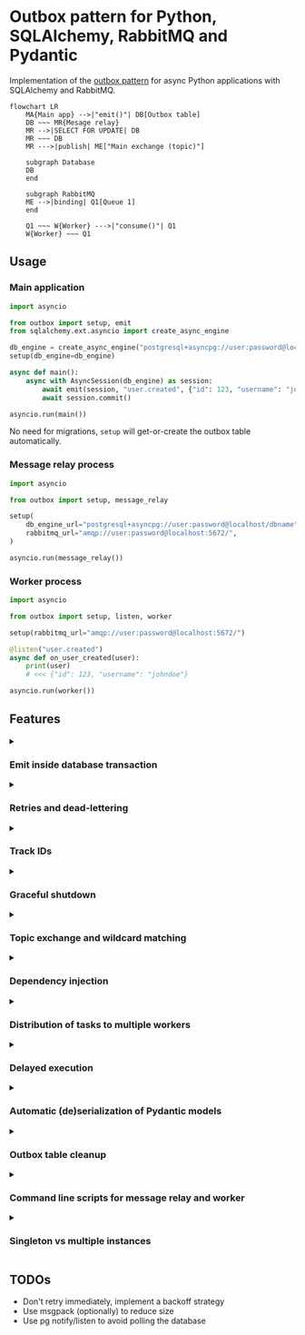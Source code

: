 # Outbox pattern for Python, SQLAlchemy, RabbitMQ and Pydantic

Implementation of the [outbox pattern](https://microservices.io/patterns/data/transactional-outbox.html) for async Python applications with SQLAlchemy and RabbitMQ.

```mermaid
flowchart LR
    MA{Main app} -->|"emit()"| DB[Outbox table]
    DB ~~~ MR{Mesage relay}
    MR -->|SELECT FOR UPDATE| DB
    MR ~~~ DB
    MR --->|publish| ME["Main exchange (topic)"]

    subgraph Database
    DB
    end

    subgraph RabbitMQ
    ME -->|binding| Q1[Queue 1]
    end

    Q1 ~~~ W{Worker} --->|"consume()"| Q1
    W{Worker} ~~~ Q1
```

## Usage

### Main application

```python
import asyncio

from outbox import setup, emit
from sqlalchemy.ext.asyncio import create_async_engine

db_engine = create_async_engine("postgresql+asyncpg://user:password@localhost/dbname")
setup(db_engine=db_engine)

async def main():
    async with AsyncSession(db_engine) as session:
        await emit(session, "user.created", {"id": 123, "username": "johndoe"})
        await session.commit()

asyncio.run(main())
```

No need for migrations, `setup` will get-or-create the outbox table automatically.

### Message relay process

```python
import asyncio

from outbox import setup, message_relay

setup(
    db_engine_url="postgresql+asyncpg://user:password@localhost/dbname",
    rabbitmq_url="amqp://user:password@localhost:5672/",
)

asyncio.run(message_relay())
```

### Worker process

```python
import asyncio

from outbox import setup, listen, worker

setup(rabbitmq_url="amqp://user:password@localhost:5672/")

@listen("user.created")
async def on_user_created(user):
    print(user)
    # <<< {"id": 123, "username": "johndoe"}

asyncio.run(worker())
```

## Features

<details>
    <summary><h3>Emit inside database transaction</h3></summary>

You can (and should) call `emit` inside a database transaction. This way, data creation and triggering of side-effects will either succeed together or fail together. This is the main goal of the outbox pattern.

```python
async with AsyncSession(db_engine) as session, session.begin():
    session.add(User(id=123, username="johndoe"))
    await emit(session, "user.created", {"id": 123, "username": "johndoe"})
    # commit not needed because of `session.begin()`
```

</details>

<details>
    <summary><h3>Retries and dead-lettering</h3></summary>

If you take no precaution and your listener raises an exception, the event will be re-queued and run again as soon as possible. This is useful for transient errors, but can lead to infinite loops if the error is not transient. There are several ways you can control how an event will retry:

- Setting a retry limit (integer)
- Setting a message expiration (timedelta or datetime or number of milliseconds)
- Setting `retry_on_error=False`
- Explicitly raising the `outbox.Reject` exception

The first three options can be used with the following ways, in order of precedence:

- As an argument during `emit` (except for `retry_on_error`, which is not supported here)
- As an argument during `listen` (except for `expiration` which is not supported here)
- As an argument during `setup`

```python
from outbox import setup, emit, listen, Reject

setup(..., retry_limit=5)  # or expiration or retry_on_error

async def main():
    async with AsyncSession(db_engine) as session:
        await emit(..., retry_limit=4)  # or expiration
        await session.commit()

@listen(..., retry_limit=5)  # or expiration or retry_on_error
async def on_event(event):
    if some_condition:
        raise Reject()
```

If an event fails to be processed because of any of the reasons above, it will be sent to a dead-letter exchange and from there to a dead-letter queue. One dead-letter queue is created for each regular queue and its name is the same prefixed with `dlq_`. When you encounter messages in your dead-letter queues, you can inspect the logs, figure out what went wrong, fix the code, restart the worker and use the RabbitMQ shovel interface to move the messages back to their respective queues for re-processing.

If your listener function accepts arguments called `retry_limit`, `expiration` or `retry_on_error`, they will be populated by the values that are actually used for the event.

One final note, even if you have set `retry_on_error=False`, you can still force a retry by raising the `outbox.Retry` exception.
</details>

<details>
    <summary><h3>Track IDs</h3></summary>

While using the outbox pattern, you will be emitting messages from an entrypoint (usually and API endpoint) which will be picked up by listeners which will in turn emit their own messages and so on. It can be beneficial to assign tracking IDs so that you can track the entire history of emissions. This library assigns a UUID every time you emit, then the listener will get the tracking history of the current event and then, when it emits, will append its own UUID. You can get the whole list of UUIDs by invoking `outbox.get_track_ids()` inside the listener or by passing a `track_ids` parameter to the listener:

```python
async def entrypoint():
    async with AsyncSession(db_engine) as session:
        await emit(session, "user.created", {"id": 123, "username": "johndoe"})
        await session.commit()

@listen("user.created")
async def on_user_created(user, track_ids: tuple[str, ...]):
    logger.info(f"User created {user.id}, tracking IDs: {track_ids}")
    async with AsyncSession(db_engine) as session:
        await emit(session, "user.welcome_email", {"id": user.id})
        await emit(session, "user.created_notification", {"id": user.id})
        await session.commit()

@listen("user.welcome_email")
async def on_user_welcome_email(user, track_ids: tuple[str, ...]):
    logger.info(f"Welcome email sent for user {user.id}, tracking IDs: {track_ids}")

@listen("user.created_notification")
async def on_user_created_notification(user, track_ids):
    logger.info(f"Notification created for user {user.id}, tracking IDs: {track_ids}")
```

The log statements in this case will output:

```
User created 123, tracking IDs: ['uuid1']
Welcome email sent for user 123, tracking IDs: ['uuid1', 'uuid2']
Notification created for user 123, tracking IDs: ['uuid1', 'uuid3']
```

If you want to include a UUID for the entrypoint as well, you have to wrap your initial emits (or the entire entrypoint) with `with outbox.tracking():`

```python
async def entrypoint():
    with outbox.tracking():
        async with AsyncSession(db_engine) as session:
            await emit(session, "user.created", {"id": 123, "username": "johndoe"})
            await session.commit()
```

In that case, your output would be:

```
User created 123, tracking IDs: ['uuid1', uuid2']
Welcome email sent for user 123, tracking IDs: ['uuid1', 'uuid2', 'uuid3']
Notification created for user 123, tracking IDs: ['uuid1', 'uuid2', 'uuid4']
```

</details>

<details>
    <summary><h3>Graceful shutdown</h3></summary>

When the worker receives a SIGINT or SIGTERM, it will request a disconnect from all the queues. Any messages that are sent before the disconnect request is processed will be rejected by the worker with `requeue=True` (so they will be consumed by other workers, immediately or later). In the meantime, any messages that have already started being processed will keep being processed until the listener function terminates. When all pending tasks have finished, the worker will exit.

Example sequence of events:

```mermaid
sequenceDiagram
    participant Pub as Publisher
    participant Q as RabbitMQ Queue
    participant W as Worker
    participant OW as Other Worker

    W->>W: Start
    Pub->>Q: Publish event 1
    Q-->>W: Send event 1
    W->>W: Start processing event 1

    Note right of W: SIGINT or SIGTERM received
    W->>Q: Request disconnect from all queues

    Pub->>Q: Publish event 2
    Q-->>W: Send event 2
    W->>Q: Reject event 2 (requeue=True)

    Q-->>W: Acknowledge disconnect request

    Pub->>Q: Publish event 3
    Note right of Q: Event 3 not sent to W

    W->>W: Finish processing event 1
    W->>Q: Ack event 1
    W->>W: Exit

    OW->>Q: Start and connect
    Q-->>OW: Send event 2
    Q-->>OW: Send event 3
    OW->>OW: Process event 2
    OW->>Q: Ack event 2
    OW->>OW: Process event 3
    OW->>Q: Ack event 3
```

</details>

<details>
    <summary><h3>Topic exchange and wildcard matching</h3></summary>

```python
# Main application
async with AsyncSession(db_engine) as session:
    await emit(session, "user.created", {"id": 123, "username": "johndoe"})
    await session.commit()

# Worker process
@listen("user.*")
async def on_user_event(user):
    print(user)
    # <<< {"id": 123, "username": "johndoe"}
```

If you are using this and you want to know the routing key inside the body of the listener, you can add a `routing_key` argument to the listener:

```python
# Main application
async with AsyncSession(db_engine) as session:
    await emit(session, "user.created", {"id": 123, "username": "johndoe"})
    await session.commit()

# Worker process
@listen("user.*")
async def on_user_event(routing_key: str, user):
    logger.info(f"Received {routing_key=}")
    # <<< Received routing_key=user.created
    print(user)
    # <<< {"id": 123, "username": "johndoe"}
```

</details>

<details>
    <summary><h3>Dependency injection</h3></summary>

Inspired by [FastAPI's dependecy injection](https://fastapi.tiangolo.com/tutorial/dependencies/), listener functions can use `outbox.Depends` to provide dependencies:

```python
from outbox import Depends

async def get_session():
    async with AsyncSession(db_engine) as session:
        yield session

@listen('user.created')
async def on_user_created(
    user: User, session: Annotated[AsyncSession, Depends(get_session)]
):
    session.add(Log(text=f"User {user.id} created"))
    await session.commit()
```

Or, if you intend to use this often:

```python
from outbox import Depends

async def get_session():
    ...

GetSession = Annotated[AsyncSession, Depends(get_session)]

@listen('user.created')
async def on_user_created(user: User, session: GetSession):
    ...
```

For dependencies, you can use regular functions, async functions, regular generator functions and async generator functions.
</details>

<details>
    <summary><h3>Distribution of tasks to multiple workers</h3></summary>

By default, workers will consume messages from all queues (1 queue is defined per listener function). If you want more control on which workers will consume from which queues, you can assign a set of tags on each listener and a set of tags when invoking the worker itself:

```python
# Listeners

@listen("binding_key_1", tags={"normal_priority"})
async def on_normal_priority(obj):
    ...

@listen("binding_key_2", tags={"high_priority"})
async def on_high_priority(obj):
    ...

# Worker 1

# Lets add a worker for all tasks to make sure none are left behind
asyncio.run(worker())

# Worker 2

# Lets add an extra worker just or the high-priority tasks
asyncio.run(worker(tags={"high_priority"}))
```

</details>

<details>
    <summary><h3>Delayed execution</h3></summary>

You can cause an event to be sent some time in the future by setting the `eta` argument during `emit`:

```python
async with AsyncSession(db_engine) as session:
    await emit(
        session,
        "user.created",
        {"id": 123, "username": "johndoe"},
        eta=datetime.datetime.now() + datetime.timedelta(minutes=5),
    )
    await session.commit()
```

</details>

<details>
    <summary><h3>Automatic (de)serialization of Pydantic models</h3></summary>

```python
class User(BaseModel):
    id: int
    username: str

# Main application
async with AsyncSession(db_engine) as session:
    await emit(session, "user.created", User(id=123, username="johndoe"))
    await session.commit()

# Worker process
@listen("user.created")
async def on_user_created(user: User):  # inspects type annotation
    print(user)
    # <<< User(id=123, username="johndoe")
```

</details>

<details>
    <summary><h3>Outbox table cleanup</h3></summary>

You can choose a strategy for when already sent messages from the outbox table should be cleaned up by passing the `clean_up_after` argument during setup:

```python
setup(..., clean_up_after=datetime.timedelta(days=7))
```

The options are:

- **`IMMEDIATELY` (the default)**: messages are cleaned up immediately after being sent to RabbitMQ.
- **`NEVER`**: messages are never cleaned up, you will have to do it manually.
- **Any `datetime.timedelta` instance**.

</details>

<details>
    <summary><h3>Command line scripts for message relay and worker</h3></summary>

#### Message relay

  ```
$ message_relay -h
usage: message_relay [-h] --db-engine-url DB_ENGINE_URL
                     --rmq-connection-url RMQ_CONNECTION_URL
                     [--exchange-name EXCHANGE_NAME]
                     [--poll-interval POLL_INTERVAL]
                     [--expiration EXPIRATION]
                     [--clean-up-after CLEAN_UP_AFTER]
                     [--table-name TABLE_NAME] [-v]

Polls the outbox database table, consumes unsent messages, and sends them
to RabbitMQ

options:
  -h, --help            show this help message and exit
  --db-engine-url DB_ENGINE_URL
                        A string that indicates database dialect and
                        connection arguments. Will be passed to
                        SQLAlchemy. Follows the pattern
                        '<database_type>+<dbapi>://<username>:<password>@<host>:<port>/<db_name>'.
                        Make sure you use a DBAPI that supports async
                        operations, like `asyncpg` for PostgreSQL or
                        `aiosqlite` for SQLite. Examples:
                        'postgresql+asyncpg://postgres:postgres@localhost:5432/postgres'
                        or 'sqlite+aiosqlite:///:memory:'
  --rmq-connection-url RMQ_CONNECTION_URL
                        A string that indicates RabbitMQ connection
                        parameters. Follows the pattern
                        'amqp[s]://<username>:<password>@<host>:(<port>)/(virtualhost)'.
                        Example: 'amqp://guest:guest@localhost:5672/'
  --exchange-name EXCHANGE_NAME
                        Name of the RabbitMQ exchange to use
  --poll-interval POLL_INTERVAL
                        Interval in seconds to poll the outbox table
  --expiration EXPIRATION
                        Expiration time in seconds for messages in
                        RabbitMQ
  --clean-up-after CLEAN_UP_AFTER
                        How long to keep messages in the outbox table
                        after they are sent. Can be 'IMMEDIATELY',
                        'NEVER', or a float representing seconds.
  --table-name TABLE_NAME
                        Name of the outbox table to use. Defaults to
                        'outbox'.
  -v, --verbose         Increase verbosity
```

#### Worker

  ```
usage: worker [-h] --rmq-connection-url RMQ_CONNECTION_URL
              [--db-engine-url DB_ENGINE_URL]
              [--exchange-name EXCHANGE_NAME] [--no-retry-on-error]
              [--retry-limit RETRY_LIMIT] [--tags TAGS] [-v]
              module [module ...]

Worker process for processing outbox messages

positional arguments:
  module                Import path of the module to load listeners from

options:
  -h, --help            show this help message and exit
  --rmq-connection-url RMQ_CONNECTION_URL
                        A string that indicates RabbitMQ connection
                        parameters. Follows the pattern
                        'amqp[s]://<username>:<password>@<host>:(<port>)/(virtualhost)'.
                        Example: 'amqp://guest:guest@localhost:5672/'
  --db-engine-url DB_ENGINE_URL
                        A string that indicates database dialect and
                        connection arguments. Will be passed to
                        SQLAlchemy. Not necessary unless you plan to
                        invoke `emit` from within the listeners (which is
                        highly probable). Follows the pattern
                        '<database_type>+<dbapi>://<username>:<password>@<host>:<port>/<db_name>'.
                        Make sure you use a DBAPI that supports async
                        operations, like `asyncpg` for PostgreSQL or
                        `aiosqlite` for SQLite. Examples:
                        'postgresql+asyncpg://postgres:postgres@localhost:5432/postgres'
                        or 'sqlite+aiosqlite:///:memory:'
  --exchange-name EXCHANGE_NAME
                        Name of the RabbitMQ exchange to use
  --no-retry-on-error   Disable retry on error. Exceptions raised within
                        listeners will result in the messages being dead-
                        lettered (unless an `outbox.Retry` is raised)
  --retry-limit RETRY_LIMIT
                        Default maximum number of retries for a message
  --tags TAGS           Comma-separated list of tags to limit which queues
                        this worker will consume
  -v, --verbose         Increase verbosity
```

If you use the worker this way, instead of with a custom Python script, make sure the files that contain the listeners (the positional arguments to `worker`) simply import `listen` (and `emit`) and use them. Do not setup the outbox instance since it will be setup by the options passed to the command-line `worker`.

</details>

<details>
    <summary><h3>Singleton vs multiple instances</h3></summary>

This library has been implemented in such a way that you can run single or multiple outbox setups. Most use-cases will use the singleton approach:

```python
from outbox import setup, emit

db_engine = create_async_engine("postgresql+asyncpg://user:password@localhost/dbname")
setup(db_engine=db_engine)

async def main():
    async with AsyncSession(db_engine) as session:
        await emit(session, "user.created", {"id": 123, "username": "johndoe"})
        await session.commit()

asyncio.run(main())
```

or

```python
from outbox import outbox

db_engine = create_async_engine("postgresql+asyncpg://user:password@localhost/dbname")
outbox.setup(db_engine=db_engine)

async def main():
    async with AsyncSession(db_engine) as session:
        await outbox.emit(session, "user.created", {"id": 123, "username": "johndoe"})
        await session.commit()

asyncio.run(main())
```

You can, however, setup multiple instances:

```python
from outbox import Outbox

db_engine1 = create_async_engine("postgresql+asyncpg://user:password@localhost/dbname1")
db_engine2 = create_async_engine("postgresql+asyncpg://user:password@localhost/dbname2")

outbox1 = Outbox(db_engine=db_engine1)
outbox2 = Outbox(db_engine=db_engine2)

async def main():
    async with AsyncSession(db_engine1) as session:
        await outbox1.emit(session, "user.created", {"id": 123, "username": "johndoe"})
        await session.commit()
    async with AsyncSession(db_engine2) as session:
        await outbox2.emit(session, "user.created", {"id": 456, "username": "maryjane"})
        await session.commit()

asyncio.run(main())
```

The whole approach is explained [in this blog post](https://www.kbairak.net/programming/python/2020/09/16/global-singleton-vs-instance-for-libraries.html).
</details>

## TODOs

- Don't retry immediately, implement a backoff strategy
- Use msgpack (optionally) to reduce size
- Use pg notify/listen to avoid polling the database
